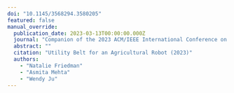 ```yaml
---
doi: "10.1145/3568294.3580205"
featured: false
manual_override:
  publication_date: 2023-03-13T00:00:00.000Z
  journal: "Companion of the 2023 ACM/IEEE International Conference on Human-Robot Interaction"
  abstract: ""
  citation: "Utility Belt for an Agricultural Robot (2023)"
  authors:
    - "Natalie Friedman"
    - "Asmita Mehta"
    - "Wendy Ju"
---
```


<!-- You can add additional content about this publication here if needed -->
